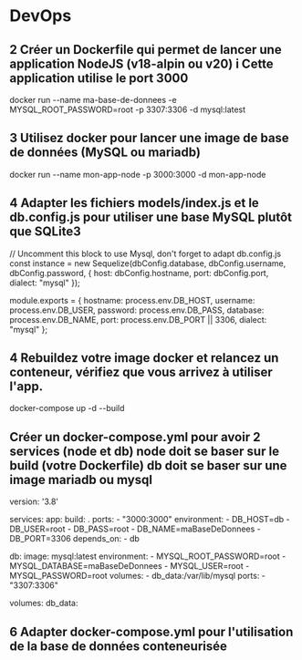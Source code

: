 # DevOps
## 2 Créer un Dockerfile qui permet de lancer une application NodeJS (v18-alpin ou v20) i Cette application utilise le port 3000
docker run --name ma-base-de-donnees -e MYSQL_ROOT_PASSWORD=root -p 3307:3306 -d mysql:latest

## 3 Utilisez docker pour lancer une image de base de données (MySQL ou mariadb)
docker run --name mon-app-node -p 3000:3000 -d mon-app-node

## 4 Adapter les fichiers models/index.js et le db.config.js pour utiliser une base MySQL plutôt que SQLite3

// Uncomment this block to use Mysql, don't forget to adapt db.config.js
const instance = new Sequelize(dbConfig.database, dbConfig.username, dbConfig.password, {
        host: dbConfig.hostname,
        port: dbConfig.port,
        dialect: "mysql"
});

module.exports = {
    hostname: process.env.DB_HOST,
    username: process.env.DB_USER,
    password: process.env.DB_PASS,
    database: process.env.DB_NAME,
    port: process.env.DB_PORT || 3306,
    dialect: "mysql"
};

## 4 Rebuildez votre image docker et relancez un conteneur, vérifiez que vous arrivez à utiliser l'app.

docker-compose up -d --build

## Créer un docker-compose.yml pour avoir 2 services (node et db) node doit se baser sur le build (votre Dockerfile) db doit se baser sur une image mariadb ou mysql

version: '3.8'

services:
  app:
    build: .
    ports:
      - "3000:3000"
    environment:
      - DB_HOST=db
      - DB_USER=root
      - DB_PASS=root
      - DB_NAME=maBaseDeDonnees
      - DB_PORT=3306
    depends_on:
      - db

  db:
    image: mysql:latest
    environment:
      - MYSQL_ROOT_PASSWORD=root
      - MYSQL_DATABASE=maBaseDeDonnees
      - MYSQL_USER=root
      - MYSQL_PASSWORD=root
    volumes:
      - db_data:/var/lib/mysql
    ports:
      - "3307:3306"

volumes:
  db_data:

## 6 Adapter docker-compose.yml pour l'utilisation de la base de données conteneurisée
